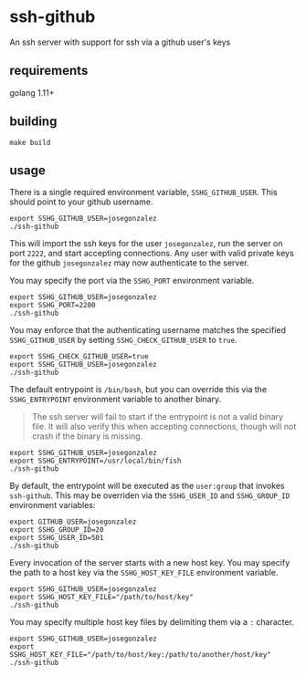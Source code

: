 # ssh-github

An ssh server with support for ssh via a github user's keys

## requirements

golang 1.11+

## building

```shell
make build
```

## usage

There is a single required environment variable, `SSHG_GITHUB_USER`. This should point to your github username.

```shell
export SSHG_GITHUB_USER=josegonzalez
./ssh-github
```

This will import the ssh keys for the user `josegonzalez`, run the server on port `2222`, and start accepting connections. Any user with valid private keys for the github `josegonzalez` may now authenticate to the server.

You may specify the port via the `SSHG_PORT` environment variable.

```shell
export SSHG_GITHUB_USER=josegonzalez
export SSHG_PORT=2200
./ssh-github
```

You may enforce that the authenticating username matches the specified `SSHG_GITHUB_USER` by setting `SSHG_CHECK_GITHUB_USER` to `true`.

```shell
export SSHG_CHECK_GITHUB_USER=true
export SSHG_GITHUB_USER=josegonzalez
./ssh-github
```

The default entrypoint is `/bin/bash`, but you can override this via the `SSHG_ENTRYPOINT` environment variable to another binary. 

> The ssh server will fail to start if the entrypoint is not a valid binary file. It will also verify this when accepting connections, though will not crash if the binary is missing.

```shell
export SSHG_GITHUB_USER=josegonzalez
export SSHG_ENTRYPOINT=/usr/local/bin/fish
./ssh-github
```

By default, the entrypoint will be executed as the `user:group` that invokes `ssh-github`. This may be overriden via the `SSHG_USER_ID` and `SSHG_GROUP_ID` environment variables:

```shell
export GITHUB_USER=josegonzalez
export SSHG_GROUP_ID=20
export SSHG_USER_ID=501
./ssh-github
```

Every invocation of the server starts with a new host key. You may specify the path to a host key via the `SSHG_HOST_KEY_FILE` environment variable.

```shell
export SSHG_GITHUB_USER=josegonzalez
export SSHG_HOST_KEY_FILE="/path/to/host/key"
./ssh-github
```

You may specify multiple host key files by delimiting them via a `:` character.

```shell
export SSHG_GITHUB_USER=josegonzalez
export SSHG_HOST_KEY_FILE="/path/to/host/key:/path/to/another/host/key"
./ssh-github
```
